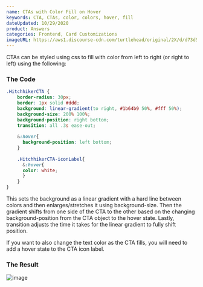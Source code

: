 ```yaml
---
name: CTAs with Color Fill on Hover
keywords: CTA, CTAs, color, colors, hover, fill
dateUpdated: 10/29/2020
product: Answers
categories: Frontend, Card Customizations
imageURL: https://aws1.discourse-cdn.com/turtlehead/original/2X/d/d73d52daa2844f8ce1dcf8e31cc98015c4606f86.gif
---
```


CTAs can be styled using css to fill with color from left to right (or right to left) using the following:

### The Code

```css
.HitchhikerCTA {
    border-radius: 30px;
    border: 1px solid #ddd;
    background: linear-gradient(to right, #1b64b9 50%, #fff 50%);
    background-size: 200% 100%;
    background-position: right bottom;
    transition: all .3s ease-out;
    
    &:hover{
      background-position: left bottom;
    }
  
    .HitchhikerCTA-iconLabel{   
      &:hover{
      color: white;
      } 
    }  
}
```

This sets the background as a linear gradient with a hard line between colors and then enlarges/stretches it using background-size. Then the gradient shifts from one side of the CTA to the other based on the changing background-position from the CTA object to the hover state. Lastly, transition adjusts the time it takes for the linear gradient to fully shift position.

If you want to also change the text color as the CTA fills, you will need to add a hover state to the CTA icon label.

### The Result

![image](https://aws1.discourse-cdn.com/turtlehead/original/2X/d/d73d52daa2844f8ce1dcf8e31cc98015c4606f86.gif)